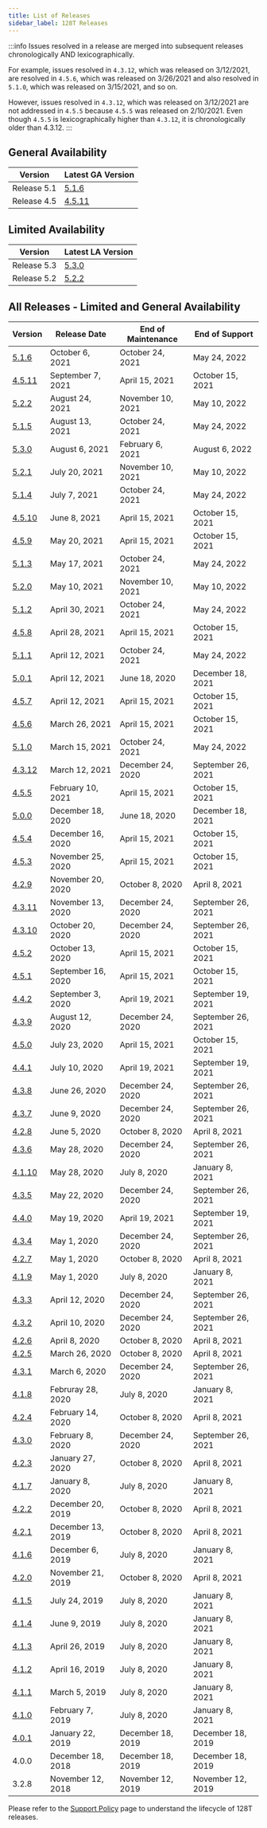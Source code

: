 ```yaml
---
title: List of Releases
sidebar_label: 128T Releases
---
```


:::info
Issues resolved in a release are merged into subsequent releases chronologically AND lexicographically. 

For example, issues resolved in `4.3.12`, which was released on 3/12/2021, are resolved in `4.5.6`, which was released on 3/26/2021 and also resolved in `5.1.0`, which was released on 3/15/2021, and so on.

However, issues resolved in `4.3.12`, which was released on 3/12/2021 are not addressed in `4.5.5` because `4.5.5` was released on 2/10/2021. Even though `4.5.5` is lexicographically higher than `4.3.12`, it is chronologically older than 4.3.12.
:::

## General Availability 

| Version | Latest GA Version |
| --- | --- |
| Release 5.1 | [5.1.6](release_notes_128t_5.1.md#release-516) |
| Release 4.5 | [4.5.11](release_notes_128t_4.5.md#release-4511) |

## Limited Availability 

| Version | Latest LA Version |
| --- | --- |
| Release 5.3 | [5.3.0](release_notes_128t_5.3.md#release-530) |
| Release 5.2 | [5.2.2](release_notes_128t_5.2.md#release-522) |

## All Releases - Limited and General Availability

| Version                                          | Release Date       | End of Maintenance | End of Support     |
| ------------------------------------------------ | ------------------ | ------------------ | ------------------ |
| [5.1.6](release_notes_128t_5.1.md#release-516)   | October 6, 2021    | October 24, 2021   | May 24, 2022       |
| [4.5.11](release_notes_128t_4.5.md#release-4511) | September 7, 2021  | April 15, 2021     | October 15, 2021   |
| [5.2.2](release_notes_128t_5.2.md#release-522)   | August 24, 2021    | November 10, 2021  | May 10, 2022       |
| [5.1.5](release_notes_128t_5.1.md#release-515)   | August 13, 2021    | October 24, 2021   | May 24, 2022       |
| [5.3.0](release_notes_128t_5.3.md#release-5.3)   | August 6, 2021     | February 6, 2021   | August 6, 2022     |
| [5.2.1](release_notes_128t_5.2.md#release-521)   | July 20, 2021      | November 10, 2021  | May 10, 2022       |
| [5.1.4](release_notes_128t_5.1.md#release-514)   | July 7, 2021       | October 24, 2021   | May 24, 2022       |
| [4.5.10](release_notes_128t_4.5.md#release-4510) | June 8, 2021       | April 15, 2021     | October 15, 2021   |
| [4.5.9](release_notes_128t_4.5.md#release-459)   | May 20, 2021       | April 15, 2021     | October 15, 2021   |
| [5.1.3](release_notes_128t_5.1.md#release-513)   | May 17, 2021       | October 24, 2021   | May 24, 2022       |
| [5.2.0](release_notes_128t_5.2.md#release-5.2)   | May 10, 2021       | November 10, 2021  | May 10, 2022       |
| [5.1.2](release_notes_128t_5.1.md#release-512)   | April 30, 2021     | October 24, 2021   | May 24, 2022       |
| [4.5.8](release_notes_128t_4.5.md#release-458)   | April 28, 2021     | April 15, 2021     | October 15, 2021   |
| [5.1.1](release_notes_128t_5.1.md#release-511)   | April 12, 2021     | October 24, 2021   | May 24, 2022       |
| [5.0.1](release_notes_128t_5.0.md#release-501)   | April 12, 2021     | June 18, 2020      | December 18, 2021  |
| [4.5.7](release_notes_128t_4.5.md#release-457)   | April 12, 2021     | April 15, 2021     | October 15, 2021   |
| [4.5.6](release_notes_128t_4.5.md#release-456)   | March 26, 2021     | April 15, 2021     | October 15, 2021   |
| [5.1.0](release_notes_128t_5.1.md#release-5.1)   | March 15, 2021     | October 24, 2021   | May 24, 2022       |
| [4.3.12](release_notes_128t_4.3.md#release-4311) | March 12, 2021     | December 24, 2020  | September 26, 2021 |
| [4.5.5](release_notes_128t_4.5.md#release-455)   | February 10, 2021  | April 15, 2021     | October 15, 2021   |
| [5.0.0](release_notes_128t_5.0.md#release-5.0)   | December 18, 2020  | June 18, 2020      | December 18, 2021  |
| [4.5.4](release_notes_128t_4.5.md#release-454)   | December 16, 2020  | April 15, 2021     | October 15, 2021   |
| [4.5.3](release_notes_128t_4.5.md#release-453)   | November 25, 2020  | April 15, 2021     | October 15, 2021   |
| [4.2.9](release_notes_128t_4.2.md#release-429)   | November 20, 2020  | October 8, 2020    | April 8, 2021      |
| [4.3.11](release_notes_128t_4.3.md#release-4311) | November 13, 2020  | December 24, 2020  | September 26, 2021 |
| [4.3.10](release_notes_128t_4.3.md#release-4310) | October 20, 2020   | December 24, 2020  | September 26, 2021 |
| [4.5.2](release_notes_128t_4.5.md#release-452)   | October 13, 2020   | April 15, 2021     | October 15, 2021   |
| [4.5.1](release_notes_128t_4.5.md#release-451)   | September 16, 2020 | April 15, 2021     | October 15, 2021   |
| [4.4.2](release_notes_128t_4.3.md#release-442)   | September 3, 2020  | April 19, 2021     | September 19, 2021 |
| [4.3.9](release_notes_128t_4.3.md#release-439)   | August 12, 2020    | December 24, 2020  | September 26, 2021 |
| [4.5.0](release_notes_128t_4.5.md#release-450)   | July 23, 2020      | April 15, 2021     | October 15, 2021   |
| [4.4.1](release_notes_128t_4.3.md#release-441)   | July 10, 2020      | April 19, 2021     | September 19, 2021 |
| [4.3.8](release_notes_128t_4.3.md#release-438)   | June 26, 2020      | December 24, 2020  | September 26, 2021 |
| [4.3.7](release_notes_128t_4.3.md#release-437)   | June 9, 2020       | December 24, 2020  | September 26, 2021 |
| [4.2.8](release_notes_128t_4.2.md#release-428)   | June 5, 2020       | October 8, 2020    | April 8, 2021      |
| [4.3.6](release_notes_128t_4.3.md#release-436)   | May 28, 2020       | December 24, 2020  | September 26, 2021 |
| [4.1.10](release_notes_128t_4.1.md#release-4110) | May 28, 2020       | July 8, 2020       | January 8, 2021    |
| [4.3.5](release_notes_128t_4.3.md#release-435)   | May 22, 2020       | December 24, 2020  | September 26, 2021 |
| [4.4.0](release_notes_128t_4.4.md#release-440)   | May 19, 2020       | April 19, 2021     | September 19, 2021 |
| [4.3.4](release_notes_128t_4.3.md#release-434)   | May 1, 2020        | December 24, 2020  | September 26, 2021 |
| [4.2.7](release_notes_128t_4.2.md#release-427)   | May 1, 2020        | October 8, 2020    | April 8, 2021      |
| [4.1.9](release_notes_128t_4.1.md#release-419)   | May 1, 2020        | July 8, 2020       | January 8, 2021    |
| [4.3.3](release_notes_128t_4.3.md#release-433)   | April 12, 2020     | December 24, 2020  | September 26, 2021 |
| [4.3.2](release_notes_128t_4.3.md#release-432)   | April 10, 2020     | December 24, 2020  | September 26, 2021 |
| [4.2.6](release_notes_128t_4.2.md#release-426)   | April 8, 2020      | October 8, 2020    | April 8, 2021      |
| [4.2.5](release_notes_128t_4.2.md#release-425)   | March 26, 2020     | October 8, 2020    | April 8, 2021      |
| [4.3.1](release_notes_128t_4.3.md#release-431)   | March 6, 2020      | December 24, 2020  | September 26, 2021 |
| [4.1.8](release_notes_128t_4.1.md#release-418)   | Februray 28, 2020  | July 8, 2020       | January 8, 2021    |
| [4.2.4](release_notes_128t_4.2.md#release-424)   | February 14, 2020  | October 8, 2020    | April 8, 2021      |
| [4.3.0](release_notes_128t_4.3.md#release-430)   | February 8, 2020   | December 24, 2020  | September 26, 2021 |
| [4.2.3](release_notes_128t_4.2.md#release-423)   | January 27, 2020   | October 8, 2020    | April 8, 2021      |
| [4.1.7](release_notes_128t_4.1.md#release-417)   | January 8, 2020    | July 8, 2020       | January 8, 2021    |
| [4.2.2](release_notes_128t_4.2.md#release-422)   | December 20, 2019  | October 8, 2020    | April 8, 2021      |
| [4.2.1](release_notes_128t_4.2.md#release-421)   | December 13, 2019  | October 8, 2020    | April 8, 2021      |
| [4.1.6](release_notes_128t_4.1.md#release-416)   | December 6, 2019   | July 8, 2020       | January 8, 2021    |
| [4.2.0](release_notes_128t_4.2.md#release-420)   | November 21, 2019  | October 8, 2020    | April 8, 2021      |
| [4.1.5](release_notes_128t_4.1.md#release-415)   | July 24, 2019      | July 8, 2020       | January 8, 2021    |
| [4.1.4](release_notes_128t_4.1.md#release-414)   | June 9, 2019       | July 8, 2020       | January 8, 2021    |
| [4.1.3](release_notes_128t_4.1.md#release-413)   | April 26, 2019     | July 8, 2020       | January 8, 2021    |
| [4.1.2](release_notes_128t_4.1.md#release-412)   | April 16, 2019     | July 8, 2020       | January 8, 2021    |
| [4.1.1](release_notes_128t_4.1.md#release-411)   | March 5, 2019      | July 8, 2020       | January 8, 2021    |
| [4.1.0](release_notes_128t_4.1.md#release-410)   | February 7, 2019   | July 8, 2020       | January 8, 2021    |
| [4.0.1](release_notes_128t_4.0.md#release-401)   | January 22, 2019   | December 18, 2019  | December 18, 2019  |
| 4.0.0                                            | December 18, 2018  | December 18, 2019  | December 18, 2019  |
| 3.2.8                                            | November 12, 2018  | November 12, 2019  | November 12, 2019  |

Please refer to the [Support Policy](about_support_policy.md) page to understand the lifecycle of 128T releases.
